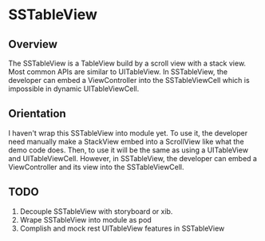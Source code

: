 # SSTableView

## Overview  
The SSTableView is a TableView build by a scroll view with a stack view.  Most common APIs are similar to UITableView. In SSTableView, the developer can embed a ViewController into the SSTableViewCell which is impossible in dynamic UITableViewCell. 

## Orientation
I haven't wrap this SSTableView into module yet. To use it, the developer need manually make a StackView embed into a ScrollView like what the demo code does. Then, to use it will be the same as using a UITableView and UITableViewCell. However, in SSTableView, the developer can embed a ViewController and its view into the SSTableViewCell.

## TODO  
1. Decouple SSTableView with storyboard or xib.
2. Wrape SSTableView into module as pod 
3. Complish and mock rest UITableView features in SSTableView
